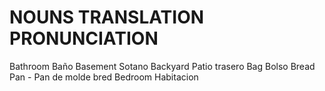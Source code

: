 
# NOUNS             TRANSLATION             PRONUNCIATION

Bathroom            Baño
Basement            Sotano
Backyard            Patio trasero
Bag                 Bolso
Bread               Pan - Pan de molde      bred 
Bedroom             Habitacion




